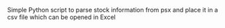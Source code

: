 Simple Python script to parse stock information from psx and place it in a csv file which can be opened in Excel

